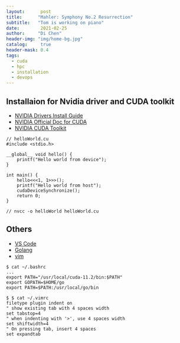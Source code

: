 ```yaml
---
layout:      post
title:      "Mahler: Symphony No.2 Resurrection"
subtitle:   "Tom is working on piano"
date:        2021-02-25
author:     "Di Chen"
header-img: "img/home-bg.jpg"
catalog:     true
header-mask: 0.4
tags:
  - cuda
  - hpc
  - installation
  - devops
---
```


## Installaion for Nvidia driver and CUDA toolkit

- [NVIDIA Drivers Install Guide](https://www.if-not-true-then-false.com/2015/fedora-nvidia-guide/)
- [NVIDIA Official Doc for CUDA](https://docs.nvidia.com/cuda/cuda-installation-guide-linux/index.html)
- [NVIDIA CUDA Toolkit](https://www.if-not-true-then-false.com/2018/install-nvidia-cuda-toolkit-on-fedora/)

```
// helloWorld.cu
#include <stdio.h>

__global__ void hello() {
    printf("Hello world from device");
}

int main() {
    hello<<<1, 1>>>();
    printf("Hello world from host");
    cudaDeviceSynchronize();
    return 0;
}

// nvcc -o helloWorld helloWorld.cu

```

## Others

- [VS Code](https://code.visualstudio.com/docs/setup/linux)
- [Golang](https://golang.org/doc/install?download=go1.16.linux-amd64.tar.gz)
- [vim](https://stackoverflow.com/questions/234564/tab-key-4-spaces-and-auto-indent-after-curly-braces-in-vim)

```
$ cat ~/.bashrc
...
export PATH="/usr/local/cuda-11.2/bin:$PATH"
export GOPATH=$HOME/go
export PATH=$PATH:/usr/local/go/bin

$ $ cat ~/.vimrc 
filetype plugin indent on
" show existing tab with 4 spaces width
set tabstop=4
" when indenting with '>', use 4 spaces width
set shiftwidth=4
" On pressing tab, insert 4 spaces
set expandtab
```
